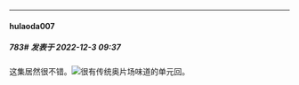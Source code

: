 

*****

####  hulaoda007  
##### 783#       发表于 2022-12-3 09:37

这集居然很不错。<img src="https://static.saraba1st.com/image/smiley/face2017/068.png" referrerpolicy="no-referrer">很有传统奥片场味道的单元回。

